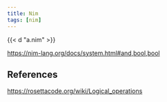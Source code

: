 ```yaml
---
title: Nim
tags: [nim]
---
```


{{< d "a.nim" >}}

<https://nim-lang.org/docs/system.html#and,bool,bool>

## References

<https://rosettacode.org/wiki/Logical_operations>
